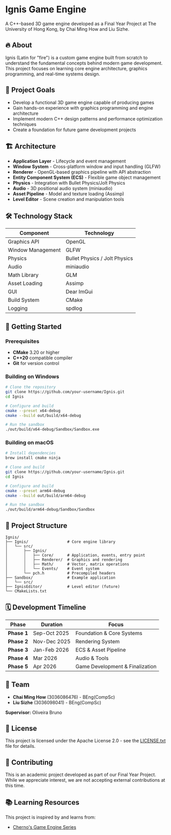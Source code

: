 # Ignis Game Engine

A C++-based 3D game engine developed as a Final Year Project at The University of Hong Kong, by Chai Ming How and Liu Sizhe.

## 🔥 About

Ignis (Latin for "fire") is a custom game engine built from scratch to understand the fundamental concepts behind modern game development. This project focuses on learning core engine architecture, graphics programming, and real-time systems design.

## 🎯 Project Goals

- Develop a functional 3D game engine capable of producing games
- Gain hands-on experience with graphics programming and engine architecture
- Implement modern C++ design patterns and performance optimization techniques
- Create a foundation for future game development projects

## 🏗️ Architecture

- **Application Layer** - Lifecycle and event management
- **Window System** - Cross-platform window and input handling (GLFW)
- **Renderer** - OpenGL-based graphics pipeline with API abstraction
- **Entity Component System (ECS)** - Flexible game object management
- **Physics** - Integration with Bullet Physics/Jolt Physics
- **Audio** - 3D positional audio system (miniaudio)
- **Asset Pipeline** - Model and texture loading (Assimp)
- **Level Editor** - Scene creation and manipulation tools

## 🛠️ Technology Stack

| Component         | Technology                    |
| ----------------- | ----------------------------- |
| Graphics API      | OpenGL                        |
| Window Management | GLFW                          |
| Physics           | Bullet Physics / Jolt Physics |
| Audio             | miniaudio                     |
| Math Library      | GLM                           |
| Asset Loading     | Assimp                        |
| GUI               | Dear ImGui                    |
| Build System      | CMake                         |
| Logging           | spdlog                        |

## 🚀 Getting Started

### Prerequisites

- **CMake** 3.20 or higher
- **C++20** compatible compiler
- **Git** for version control

### Building on Windows

```bash
# Clone the repository
git clone https://github.com/your-username/Ignis.git
cd Ignis

# Configure and build
cmake --preset x64-debug
cmake --build out/build/x64-debug

# Run the sandbox
./out/build/x64-debug/Sandbox/Sandbox.exe
```

### Building on macOS

```bash
# Install dependencies
brew install cmake ninja

# Clone and build
git clone https://github.com/your-username/Ignis.git
cd Ignis

# Configure and build
cmake --preset arm64-debug
cmake --build out/build/arm64-debug

# Run the sandbox
./out/build/arm64-debug/Sandbox/Sandbox
```

## 📁 Project Structure

```
Ignis/
├── Ignis/                 # Core engine library
│   └── src/
│       ├── Ignis/
│       │   ├── Core/      # Application, events, entry point
│       │   ├── Renderer/  # Graphics and rendering
│       │   ├── Math/      # Vector, matrix operations
│       │   └── Events/    # Event system
│       └── pch.h          # Precompiled headers
├── Sandbox/               # Example application
│   └── src/
├── IgnisEditor/           # Level editor (future)
└── CMakeLists.txt
```

## 🗓️ Development Timeline

| Phase       | Duration     | Focus                           |
| ----------- | ------------ | ------------------------------- |
| **Phase 1** | Sep-Oct 2025 | Foundation & Core Systems       |
| **Phase 2** | Nov-Dec 2025 | Rendering System                |
| **Phase 3** | Jan-Feb 2026 | ECS & Asset Pipeline            |
| **Phase 4** | Mar 2026     | Audio & Tools                   |
| **Phase 5** | Apr 2026     | Game Development & Finalization |

## 👥 Team

- **Chai Ming How** (3036086476) - BEng(CompSc)
- **Liu Sizhe** (3036098041) - BEng(CompSc)

**Supervisor:** Oliveira Bruno  

## 📄 License

This project is licensed under the Apache License 2.0 - see the [LICENSE.txt](LICENSE.txt) file for details.

## 🤝 Contributing

This is an academic project developed as part of our Final Year Project. While we appreciate interest, we are not accepting external contributions at this time.

## 📚 Learning Resources

This project is inspired by and learns from:

- [Cherno's Game Engine Series](https://www.youtube.com/playlist?list=PLlrATfBNZ98dC-V-N3m0Go4deliWHPFwT)